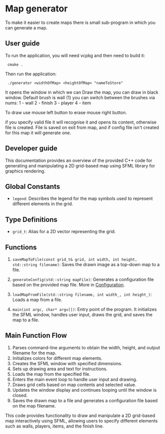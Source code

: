# Map generator

To make it easier to create maps there is small sub-program in which you can generate a map.

## User guide

To run the application, you will need vcpkg and then need to build it:

``` cmake .```

Then run the application:

``` ./generator <widthOfMap> <heightOfMap> "nameToStore"```

It opens the window in which we can Draw the map, you can draw in black window.
Default brush is wall (1) you can switch between the brushes via nums:
1 - wall
2 - finish
3 - player
4 - item

To draw use mouse left button to erase mouse right button.

if you specify valid file it will recognise it and opens its content, otherwise file is created.
File is saved on exit from map, and if config file isn't created for this map it will generate one.


## Developer guide

This documentation provides an overview of the provided C++ code for generating and manipulating a 2D grid-based map using SFML library for graphics rendering.


## Global Constants

- `legend`: Describes the legend for the map symbols used to represent different elements in the grid.

## Type Definitions

- `grid_t`: Alias for a 2D vector representing the grid.

## Functions

1. `saveMapToFile(const grid_t& grid, int width, int height, std::string filename)`: Saves the drawn image as a top-down map to a file.

2. `generateConfig(std::string mapFile)`: Generates a configuration file based on the provided map file. More in [Configuration](Configuration.md).

3. `loadMapFromFile(std::string filename, int width_, int height_)`: Loads a map from a file.

4. `main(int argc, char* argv[])`: Entry point of the program. It initializes the SFML window, handles user input, draws the grid, and saves the map to a file.

## Main Function Flow

1. Parses command-line arguments to obtain the width, height, and output filename for the map.
2. Initializes colors for different map elements.
3. Creates the SFML window with specified dimensions.
4. Sets up drawing area and text for instructions.
5. Loads the map from the specified file.
6. Enters the main event loop to handle user input and drawing.
7. Draws grid cells based on map contents and selected value.
8. Updates the window display and continues looping until the window is closed.
9. Saves the drawn map to a file and generates a configuration file based on the map filename.

This code provides functionality to draw and manipulate a 2D grid-based map interactively using SFML, allowing users to specify different elements such as walls, players, items, and the finish line.
